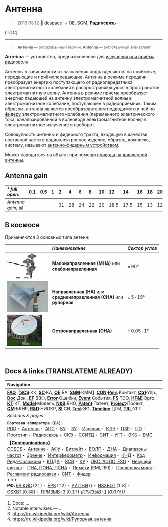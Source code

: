 # Антенна
> 2019.05.12 [🚀](../index/index.md) [despace](index.md) → [OE](oe.md), [SGM](sgm.md), **[Радиосвязь](comms.md)**

[TOC]

---

> <small>**Антенна** — русскоязычный термин. **Antenna** — англоязычный эквивалент.</small>

**Анте́нна** — устройство, предназначенное для [излучения или приёма радиоволн](comms.md).

Антенны в зависимости от назначения подразделяются на приёмные, передающие и приёмопередающие. Антенна в режиме передачи преобразует энергию поступающего от радиопередатчика электромагнитного колебания в распространяющуюся в пространстве электромагнитную волну. Антенна в режиме приёма преобразует энергию падающей на антенну электромагнитной волны в электромагнитное колебание, поступающее в радиоприёмник. Таким образом, антенна является преобразователем подводимого к ней по [фидеру](feeder.md) электромагнитного колебания (переменного электрического тока, канализированной в волноводе электромагнитной волны) в электромагнитное излучение и наоборот.

Совокупность антенны и фидерного тракта, входящую в качестве составной части в радиоэлектронное изделие, образец, комплекс, систему, называют [антенно‑фидерным устройством](afdev.md).

Может наводиться на объект при помощи [привода направленной антенны](devd.md).



## Antenna gain

|*° full open.*|0.1|0.5|1|2|4|6|8|10|12|14|16|18|20|25|30|35|40|60|90|180|360|
|:--|:--|:--|:--|:--|:--|:--|:--|:--|:--|:--|:--|:--|:--|:--|:--|:--|:--|:--|:--|:--|:--|
|*Antenna gain, ㏈*| | | |31|28|24|22|20|18.5|17.5|15|13|12|8|5|2|0|−4|−9|−13|−21|



## В космосе
Применяются 3 основных типа антенн:

| |*Наименование*|*Сектор углов*|
|:--|:--|:--|
|[![](f/comms/antenna_mna1_thumb.jpg)](f/comms/antenna_mna1.png)|**Малонаправленная (МНА)** или<br> **слабонаправленная**|± 90°|
|[![](f/comms/antenna_na1_thumb.jpg)](f/comms/antenna_na1.jpg)|**Направленная (НА)** или<br> **средненаправленная (СНА)** или<br> **рупорная**|± 5 ‑ 15°|
|[![](f/comms/antenna_ona1_thumb.jpg)](f/comms/antenna_ona1.png)|**Остронаправленная (ОНА)**|± 0.05 ‑ 1°|



<p style="page-break-after:always"> </p>

## Docs & links (TRANSLATEME ALREADY)
|Navigation|
|:--|
|**[FAQ](faq.md)**【**[SCS](scs.md)**·КК, **[SC](sc.md)**·КА, **[OE](oe.md)**·БА, **[SGM](sgm.md)**·КММ】**[CON](contact.md)·[Pers](person.md)**·Контакт, **[Ctrl](control.md)**·Упр., **[Doc](doc.md)**·Док., **[EF](ef.md)**·ВВФ, **[Error](error.md)**·Ошибки, **[Event](event.md)**·События, **[FS](fs.md)**·ТЭО, **[HF&E](hfe.md)**·Эрго., **[KT](kt.md)**·КТ, **[Model](model.md)**·Модель, **[N&B](nnb.md)**·БНО, **[Patent](патент.md)**·Патент, **[Project](project.md)**·Проект, **[QM](qm.md)**·БКНР, **[R&D](rnd.md)**·НИОКР, **[SI](si.md)**·СИ, **[Test](test.md)**·ЭО, **[Timeline](timeline.md)**·ЦГМ, **[TRL](trl.md)**·УГТ|
|*Sections & pages*|
|**`Бортовая аппаратура (БА):`**<br> [PDD](pdd.md)・ [Антенна](antenna.md)・ [АПС](hns.md)・ [БУ](eas.md)・ [ЗУ](ds.md)・ [Изделие](unit.md)・ [КЛЧ](clean_lvl.md)・ [ПЗР](fov.md)・ [ПО](soft.md)・ [Прототип](prototype.md)・ [Радиосвязь](comms.md)・ [СКЭ](elmsys.md)・ [ССИТД](tsdcs.md)・ [СИТ](etedp.md)・ [УГТ](trl.md)・ [ЭКБ](elc.md)・ [EMC](emc.md)|
|**【[Communications](comms.md)】**<br> [CCSDS](ccsds.md)・ [Антенна](antenna.md)・ [АФУ](afdev.md)・ [Битрейт](bitrate.md)・ [ВОЛП](ofts.md)・ [ДНА](дна.md)・ [Диапазоны частот](rf.md)・ [Зрение](view.md)・ [Интерферометр](interferometer.md)・ [Информация](info.md)・ [КНД](directivity.md)・ [Код Рида‑Соломона](rsco.md)・ [КПДА](antenna_ap.md)・ [КСВ](swr.md)・ [КУ](ку.md)・ [ЛКС, АОЛС, FSO](fso.md)・ [Несущий сигнал](carrwave.md)・ [ПНА, ПОНА, ПСНА](devd.md)・ [Помехи](emi.md) (EMI, RFI)・ [Последняя миля](last_mile.md)・ [Регламент радиосвязи](rf.md)・ [СИТ](etedp.md)・ [Фидер](feeder.md) <br>• • •<br> **РФ:** [БА КИС](ба_кис.md) (21)・ [БРК](brk_lav.md) (12)・ [РУ ПНИ](ру_пни.md) ()・ [HSXBDT](hsxbdt.md) (1.8)・ [CSXBT](csxbt.md) (0.38)・ [ПРИЗЫВ-3](prizyv_3.md) (0.17) *([ПРИЗЫВ-1](prizyv_1.md) (0.075))*|

   1. Docs: …
   1. Notable interwikies — …
   1. <https://ru.wikipedia.org/wiki/Антенна>
   1. <https://ru.wikipedia.org/wiki/Рупорная_антенна>

